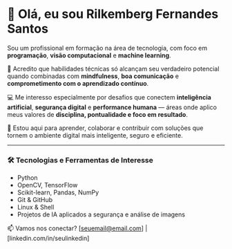 # 👋 Olá, eu sou Rilkemberg Fernandes Santos

Sou um profissional em formação na área de tecnologia, com foco em **programação**, **visão computacional** e **machine learning**.

🧠 Acredito que habilidades técnicas só alcançam seu verdadeiro potencial quando combinadas com **mindfulness**, **boa comunicação** e **comprometimento com o aprendizado contínuo**.

💻 Me interesso especialmente por desafios que conectem **inteligência artificial**, **segurança digital** e **performance humana** — áreas onde aplico meus valores de **disciplina, pontualidade e foco em resultado**.

🚀 Estou aqui para aprender, colaborar e contribuir com soluções que tornem o ambiente digital mais inteligente, seguro e eficiente.

---

### 🛠️ Tecnologias e Ferramentas de Interesse
- Python
- OpenCV, TensorFlow
- Scikit-learn, Pandas, NumPy
- Git & GitHub
- Linux & Shell
- Projetos de IA aplicados a segurança e análise de imagens

📫 Vamos nos conectar? [seuemail@email.com] | [linkedin.com/in/seulinkedin]
